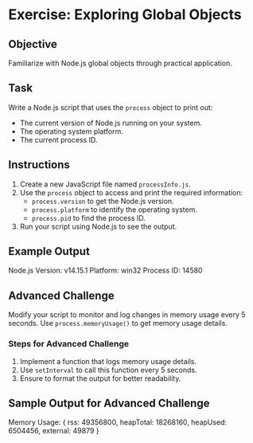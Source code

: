 # Exercise: Exploring Global Objects

## Objective
Familiarize with Node.js global objects through practical application.

## Task
Write a Node.js script that uses the `process` object to print out:
- The current version of Node.js running on your system.
- The operating system platform.
- The current process ID.

## Instructions
1. Create a new JavaScript file named `processInfo.js`.
2. Use the `process` object to access and print the required information:
   - `process.version` to get the Node.js version.
   - `process.platform` to identify the operating system.
   - `process.pid` to find the process ID.
3. Run your script using Node.js to see the output.

## Example Output
Node.js Version: v14.15.1
Platform: win32
Process ID: 14580

## Advanced Challenge
Modify your script to monitor and log changes in memory usage every 5 seconds. Use `process.memoryUsage()` to get memory usage details.

### Steps for Advanced Challenge
1. Implement a function that logs memory usage details.
2. Use `setInterval` to call this function every 5 seconds.
3. Ensure to format the output for better readability.

## Sample Output for Advanced Challenge
Memory Usage: { rss: 49356800, heapTotal: 18268160, heapUsed: 6504456, external: 49879 }
